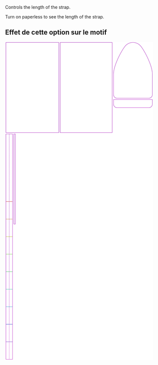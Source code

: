 Controls the length of the strap.

<Tip>

Turn on paperless to see the length of the strap.

</Tip>

## Effet de cette option sur le motif
![This image shows the effect of this option by superimposing several variants that have a different value for this option](hortensia_straplength_sample.svg "Effect of this option on the pattern")
